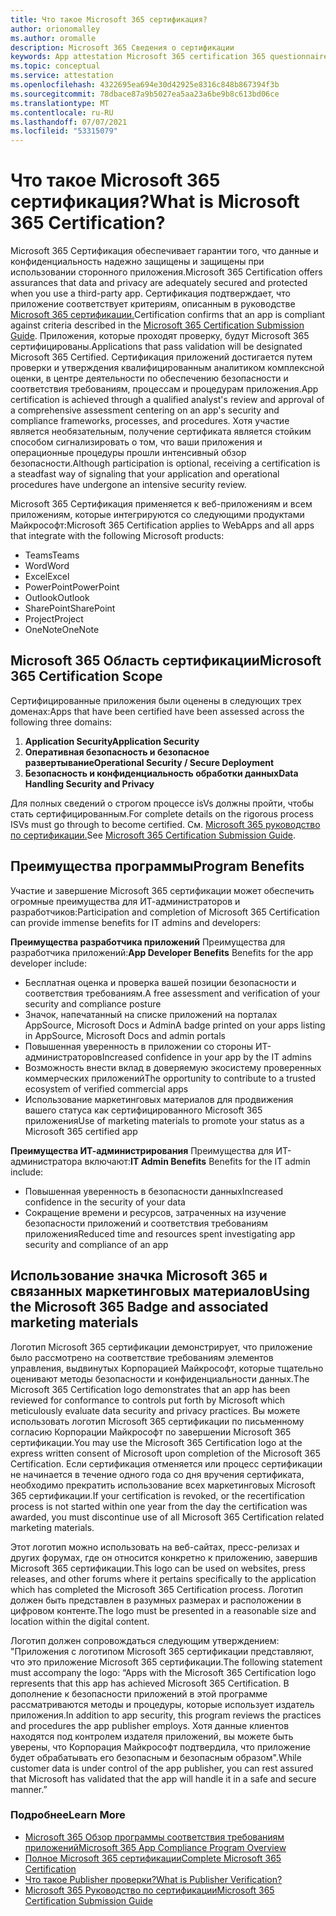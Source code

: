 ```yaml
---
title: Что такое Microsoft 365 сертификация?
author: orionomalley
ms.author: oromalle
description: Microsoft 365 Сведения о сертификации
keywords: App attestation Microsoft 365 certification 365 questionnaire appSource
ms.topic: conceptual
ms.service: attestation
ms.openlocfilehash: 4322695ea694e30d42925e8316c848b867394f3b
ms.sourcegitcommit: 78dbace87a9b5027ea5aa23a6be9b8c613bd06ce
ms.translationtype: MT
ms.contentlocale: ru-RU
ms.lasthandoff: 07/07/2021
ms.locfileid: "53315079"
---
```

# <a name="what-is-microsoft-365-certification"></a><span data-ttu-id="371b1-104">Что такое Microsoft 365 сертификация?</span><span class="sxs-lookup"><span data-stu-id="371b1-104">What is Microsoft 365 Certification?</span></span>

<span data-ttu-id="371b1-105">Microsoft 365 Сертификация обеспечивает гарантии того, что данные и конфиденциальность надежно защищены и защищены при использовании сторонного приложения.</span><span class="sxs-lookup"><span data-stu-id="371b1-105">Microsoft 365 Certification offers assurances that data and privacy are adequately secured and protected when you use a third-party app.</span></span> <span data-ttu-id="371b1-106">Сертификация подтверждает, что приложение соответствует критериям, описанным в руководстве [Microsoft 365 сертификации.](https://docs.microsoft.com/microsoft-365-app-certification/docs/certification-submission-guide)</span><span class="sxs-lookup"><span data-stu-id="371b1-106">Certification confirms that an app is compliant against criteria described in the [Microsoft 365 Certification Submission Guide](https://docs.microsoft.com/microsoft-365-app-certification/docs/certification-submission-guide).</span></span> <span data-ttu-id="371b1-107">Приложения, которые проходят проверку, будут Microsoft 365 сертифицированы.</span><span class="sxs-lookup"><span data-stu-id="371b1-107">Applications that pass validation will be designated Microsoft 365 Certified.</span></span>
<span data-ttu-id="371b1-108">Сертификация приложений достигается путем проверки и утверждения квалифицированным аналитиком комплексной оценки, в центре деятельности по обеспечению безопасности и соответствия требованиям, процессам и процедурам приложения.</span><span class="sxs-lookup"><span data-stu-id="371b1-108">App certification is achieved through a qualified analyst's review and approval of a comprehensive assessment centering on an app's security and compliance frameworks, processes, and procedures.</span></span> <span data-ttu-id="371b1-109">Хотя участие является необязательным, получение сертификата является стойким способом сигнализировать о том, что ваши приложения и операционные процедуры прошли интенсивный обзор безопасности.</span><span class="sxs-lookup"><span data-stu-id="371b1-109">Although participation is optional, receiving a certification is a steadfast way of signaling that your application and operational procedures have undergone an intensive security review.</span></span>

<span data-ttu-id="371b1-110">Microsoft 365 Сертификация применяется к веб-приложениям и всем приложениям, которые интегрируются со следующими продуктами Майкрософт:</span><span class="sxs-lookup"><span data-stu-id="371b1-110">Microsoft 365 Certification applies to WebApps and all apps that integrate with the following Microsoft products:</span></span>
- <span data-ttu-id="371b1-111">Teams</span><span class="sxs-lookup"><span data-stu-id="371b1-111">Teams</span></span>
- <span data-ttu-id="371b1-112">Word</span><span class="sxs-lookup"><span data-stu-id="371b1-112">Word</span></span>
- <span data-ttu-id="371b1-113">Excel</span><span class="sxs-lookup"><span data-stu-id="371b1-113">Excel</span></span>
- <span data-ttu-id="371b1-114">PowerPoint</span><span class="sxs-lookup"><span data-stu-id="371b1-114">PowerPoint</span></span>
- <span data-ttu-id="371b1-115">Outlook</span><span class="sxs-lookup"><span data-stu-id="371b1-115">Outlook</span></span>
- <span data-ttu-id="371b1-116">SharePoint</span><span class="sxs-lookup"><span data-stu-id="371b1-116">SharePoint</span></span>
- <span data-ttu-id="371b1-117">Project</span><span class="sxs-lookup"><span data-stu-id="371b1-117">Project</span></span>
- <span data-ttu-id="371b1-118">OneNote</span><span class="sxs-lookup"><span data-stu-id="371b1-118">OneNote</span></span>

## <a name="microsoft-365-certification-scope"></a><span data-ttu-id="371b1-119">Microsoft 365 Область сертификации</span><span class="sxs-lookup"><span data-stu-id="371b1-119">Microsoft 365 Certification Scope</span></span>

<span data-ttu-id="371b1-120">Сертифицированные приложения были оценены в следующих трех доменах:</span><span class="sxs-lookup"><span data-stu-id="371b1-120">Apps that have been certified have been assessed across the following three domains:</span></span>
1.  <span data-ttu-id="371b1-121">**Application Security**</span><span class="sxs-lookup"><span data-stu-id="371b1-121">**Application Security**</span></span>
1.  <span data-ttu-id="371b1-122">**Оперативная безопасность и безопасное развертывание**</span><span class="sxs-lookup"><span data-stu-id="371b1-122">**Operational Security / Secure Deployment**</span></span>
1.  <span data-ttu-id="371b1-123">**Безопасность и конфиденциальность обработки данных**</span><span class="sxs-lookup"><span data-stu-id="371b1-123">**Data Handling Security and Privacy**</span></span>

<span data-ttu-id="371b1-124">Для полных сведений о строгом процессе isVs должны пройти, чтобы стать сертифицированным.</span><span class="sxs-lookup"><span data-stu-id="371b1-124">For complete details on the rigorous process ISVs must go through to become certified.</span></span> <span data-ttu-id="371b1-125">См. [Microsoft 365 руководство по сертификации.](https://docs.microsoft.com/microsoft-365-app-certification/docs/certification-submission-guide)</span><span class="sxs-lookup"><span data-stu-id="371b1-125">See [Microsoft 365 Certification Submission Guide](https://docs.microsoft.com/microsoft-365-app-certification/docs/certification-submission-guide).</span></span>

## <a name="program-benefits"></a><span data-ttu-id="371b1-126">Преимущества программы</span><span class="sxs-lookup"><span data-stu-id="371b1-126">Program Benefits</span></span>
<span data-ttu-id="371b1-127">Участие и завершение Microsoft 365 сертификации может обеспечить огромные преимущества для ИТ-администраторов и разработчиков:</span><span class="sxs-lookup"><span data-stu-id="371b1-127">Participation and completion of Microsoft 365 Certification can provide immense benefits for IT admins and developers:</span></span>

<span data-ttu-id="371b1-128">**Преимущества разработчика приложений** Преимущества для разработчика приложений:</span><span class="sxs-lookup"><span data-stu-id="371b1-128">**App Developer Benefits** Benefits for the app developer include:</span></span> 
-   <span data-ttu-id="371b1-129">Бесплатная оценка и проверка вашей позиции безопасности и соответствия требованиям.</span><span class="sxs-lookup"><span data-stu-id="371b1-129">A free assessment and verification of your security and compliance posture</span></span>
-   <span data-ttu-id="371b1-130">Значок, напечатанный на списке приложений на порталах AppSource, Microsoft Docs и Admin</span><span class="sxs-lookup"><span data-stu-id="371b1-130">A badge printed on your apps listing in AppSource, Microsoft Docs and admin portals</span></span>
-   <span data-ttu-id="371b1-131">Повышенная уверенность в приложении со стороны ИТ-администраторов</span><span class="sxs-lookup"><span data-stu-id="371b1-131">Increased confidence in your app by the IT admins</span></span>
-   <span data-ttu-id="371b1-132">Возможность внести вклад в доверяемую экосистему проверенных коммерческих приложений</span><span class="sxs-lookup"><span data-stu-id="371b1-132">The opportunity to contribute to a trusted ecosystem of verified commercial apps</span></span>
-   <span data-ttu-id="371b1-133">Использование маркетинговых материалов для продвижения вашего статуса как сертифицированного Microsoft 365 приложения</span><span class="sxs-lookup"><span data-stu-id="371b1-133">Use of marketing materials to promote your status as a Microsoft 365 certified app</span></span>

<span data-ttu-id="371b1-134">**Преимущества ИТ-администрирования** Преимущества для ИТ-администратора включают:</span><span class="sxs-lookup"><span data-stu-id="371b1-134">**IT Admin Benefits** Benefits for the IT admin include:</span></span>
-   <span data-ttu-id="371b1-135">Повышенная уверенность в безопасности данных</span><span class="sxs-lookup"><span data-stu-id="371b1-135">Increased confidence in the security of your data</span></span>
-   <span data-ttu-id="371b1-136">Сокращение времени и ресурсов, затраченных на изучение безопасности приложений и соответствия требованиям приложения</span><span class="sxs-lookup"><span data-stu-id="371b1-136">Reduced time and resources spent investigating app security and compliance of an app</span></span>

## <a name="using-the-microsoft-365-badge-and-associated-marketing-materials"></a><span data-ttu-id="371b1-137">Использование значка Microsoft 365 и связанных маркетинговых материалов</span><span class="sxs-lookup"><span data-stu-id="371b1-137">Using the Microsoft 365 Badge and associated marketing materials</span></span>
<span data-ttu-id="371b1-138">Логотип Microsoft 365 сертификации демонстрирует, что приложение было рассмотрено на соответствие требованиям элементов управления, выдвинутых Корпорацией Майкрософт, которые тщательно оценивают методы безопасности и конфиденциальности данных.</span><span class="sxs-lookup"><span data-stu-id="371b1-138">The Microsoft 365 Certification logo demonstrates that an app has been reviewed for conformance to controls put forth by Microsoft which meticulously evaluate data security and privacy practices.</span></span> <span data-ttu-id="371b1-139">Вы можете использовать логотип Microsoft 365 сертификации по письменному согласию Корпорации Майкрософт по завершении Microsoft 365 сертификации.</span><span class="sxs-lookup"><span data-stu-id="371b1-139">You may use the Microsoft 365 Certification logo at the express written consent of Microsoft upon completion of the Microsoft 365 Certification.</span></span> <span data-ttu-id="371b1-140">Если сертификация отменяется или процесс сертификации не начинается в течение одного года со дня вручения сертификата, необходимо прекратить использование всех маркетинговых Microsoft 365 сертификации.</span><span class="sxs-lookup"><span data-stu-id="371b1-140">If your certification is revoked, or the recertification process is not started within one year from the day the certification was awarded, you must discontinue use of all Microsoft 365 Certification related marketing materials.</span></span> 

<span data-ttu-id="371b1-141">Этот логотип можно использовать на веб-сайтах, пресс-релизах и других форумах, где он относится конкретно к приложению, завершив Microsoft 365 сертификации.</span><span class="sxs-lookup"><span data-stu-id="371b1-141">This logo can be used on websites, press releases, and other forums where it pertains specifically to the application which has completed the Microsoft 365 Certification process.</span></span> <span data-ttu-id="371b1-142">Логотип должен быть представлен в разумных размерах и расположении в цифровом контенте.</span><span class="sxs-lookup"><span data-stu-id="371b1-142">The logo must be presented in a reasonable size and location within the digital content.</span></span> 

<span data-ttu-id="371b1-143">Логотип должен сопровождаться следующим утверждением: "Приложения с логотипом Microsoft 365 сертификации представляют, что это приложение Microsoft 365 сертификации.</span><span class="sxs-lookup"><span data-stu-id="371b1-143">The following statement must accompany the logo: “Apps with the Microsoft 365 Certification logo represents that this app has achieved Microsoft 365 Certification.</span></span> <span data-ttu-id="371b1-144">В дополнение к безопасности приложений в этой программе рассматриваются методы и процедуры, которые использует издатель приложения.</span><span class="sxs-lookup"><span data-stu-id="371b1-144">In addition to app security, this program reviews the practices and procedures the app publisher employs.</span></span> <span data-ttu-id="371b1-145">Хотя данные клиентов находятся под контролем издателя приложений, вы можете быть уверены, что Корпорация Майкрософт подтвердила, что приложение будет обрабатывать его безопасным и безопасным образом".</span><span class="sxs-lookup"><span data-stu-id="371b1-145">While customer data is under control of the app publisher, you can rest assured that Microsoft has validated that the app will handle it in a safe and secure manner.”</span></span>


### <a name="learn-more"></a><span data-ttu-id="371b1-146">Подробнее</span><span class="sxs-lookup"><span data-stu-id="371b1-146">Learn More</span></span>
* [<span data-ttu-id="371b1-147">Microsoft 365 Обзор программы соответствия требованиям приложений</span><span class="sxs-lookup"><span data-stu-id="371b1-147">Microsoft 365 App Compliance Program Overview</span></span>](~/overview.md)  
* [<span data-ttu-id="371b1-148">Полное Microsoft 365 сертификации</span><span class="sxs-lookup"><span data-stu-id="371b1-148">Complete Microsoft 365 Certification</span></span>](~/docs/certification.md)  
* [<span data-ttu-id="371b1-149">Что такое Publisher проверки?</span><span class="sxs-lookup"><span data-stu-id="371b1-149">What is Publisher Verification?</span></span>](https://docs.microsoft.com/azure/active-directory/develop/publisher-verification-overview)
* [<span data-ttu-id="371b1-150">Microsoft 365 Руководство по сертификации</span><span class="sxs-lookup"><span data-stu-id="371b1-150">Microsoft 365 Certification Submission Guide</span></span>](~/docs/certification-submission-guide.md)

